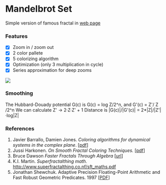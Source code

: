 # Mandelbrot Set

Simple version of famous fractal in [web page](http://htmlpreview.github.io/?https://github.com/munrocket/mandelbrot-set/blob/master/main.html)

### Features

- [X] Zoom in / zoom out
- [X] 2 color pallete
- [X] 5 colorizing algorithm
- [X] Optimization (only 3 multiplication in cycle)
- [X] Series approximation for deep zooms

![](https://i.imgur.com/s1xeMoy.png)

### Smoothing 
The Hubbard-Douady potential G(c) is G(c) = log Z/2^n, and G'(c) = Z'/ Z /2^n
We can calculate Z' -> 2·Z·Z' + 1
Distance is |G(c)|/|G'(c)| = 2*|Z|/|Z'|·log|Z|

### References

1. Javier Barrallo, Damien Jones. *Coloring algorithms for dynamical systems in the complex plane*. [[pdf](http://math.unipa.it/~grim/Jbarrallo.PDF)]
2. Jussi Harkonen. *On Smooth Fractal Coloring Techniques.* [[pdf](http://jussiharkonen.com/files/on_fractal_coloring_techniques(lo-res).pdf)]
3. Bruce Dawson *Faster Fractals Through Algebra* [[url](https://randomascii.wordpress.com/2011/08/13/faster-fractals-through-algebra/)]
4. K.I. Martin. *Superfractalthing math.* http://www.superfractalthing.co.nf/sft_maths.pdf
5. Jonathan Shewchuk. Adaptive Precision Floating-Point Arithmetic and Fast Robust Geometric Predicates. 1997 [[PDF](https://people.eecs.berkeley.edu/~jrs/papers/robustr.pdf)]